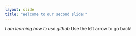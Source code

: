 ```yaml
---
layout: slide
title: "Welcome to our second slide!"
---
```

*I am learning how to use github*
Use the left arrow to go back!

